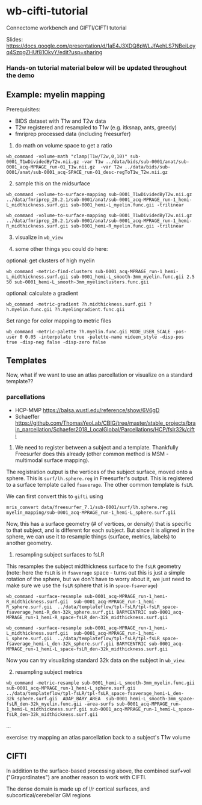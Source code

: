 # wb-cifti-tutorial
Connectome workbench and GIFTI/CIFTI tutorial 

Slides:
https://docs.google.com/presentation/d/1aE4J3XDQ8pWLJfAehLS7NBeiLoyq4SzpgZHUf81OkvY/edit?usp=sharing

### Hands-on tutorial material below will be updated throughout the demo


## Example: myelin mapping

Prerequisites:
- BIDS dataset with T1w and T2w data
- T2w registered and resampled to T1w (e.g. itksnap, ants, greedy)
- fmriprep processed data (including freesurfer)


1. do math on volume space to get a ratio
```
wb_command -volume-math "clamp(T1w/T2w,0,10)" sub-0001_T1wDividedByT2w.nii.gz -var T1w ../data/bids/sub-0001/anat/sub-0001_acq-MPRAGE_run-01_T1w.nii.gz  -var T2w ../data/bids/sub-0001/anat/sub-0001_acq-SPACE_run-01_desc-regToT1w_T2w.nii.gz 
```

2. sample this on the midsurface
```
wb_command -volume-to-surface-mapping sub-0001_T1wDividedByT2w.nii.gz ../data/fmriprep_20.2.1/sub-0001/anat/sub-0001_acq-MPRAGE_run-1_hemi-L_midthickness.surf.gii sub-0001_hemi-L_myelin.func.gii -trilinear

wb_command -volume-to-surface-mapping sub-0001_T1wDividedByT2w.nii.gz ../data/fmriprep_20.2.1/sub-0001/anat/sub-0001_acq-MPRAGE_run-1_hemi-R_midthickness.surf.gii sub-0001_hemi-R_myelin.func.gii -trilinear
```

3. visualize in `wb_view`

4. some other things you could do here:

optional: get clusters of high myelin
```
wb_command -metric-find-clusters sub-0001_acq-MPRAGE_run-1_hemi-L_midthickness.surf.gii sub-0001_hemi-L_smooth-3mm_myelin.func.gii 2.5 50 sub-0001_hemi-L_smooth-3mm_myelinclusters.func.gii
```

optional: calculate a gradient 
```
wb_command -metric-gradient ?h.midthickness.surf.gii ?h.myelin.func.gii ?h.myelingradient.func.gii
```

Set range for color mapping to metric files
```
wb_command -metric-palette ?h.myelin.func.gii MODE_USER_SCALE -pos-user 0 0.05 -interpolate true -palette-name videen_style -disp-pos true -disp-neg false -disp-zero false
```




## Templates

Now, what if we want to use an atlas parcellation or visualize on a standard template??

###  parcellations
 - HCP-MMP
https://balsa.wustl.edu/reference/show/6V6gD
 - Schaeffer 
 https://github.com/ThomasYeoLab/CBIG/tree/master/stable_projects/brain_parcellation/Schaefer2018_LocalGlobal/Parcellations/HCP/fslr32k/cifti



1. We need to register between a subject and a template. Thankfully Freesurfer does this already (other common method is MSM - multimodal surface mapping). 

The registration output is the vertices of the subject surface, moved onto a sphere.
This is `surf/lh.sphere.reg` in Freesurfer's output. This is registered to a surface template called `fsaverage`. The other common template is `fsLR`. 

We can first convert this to `gifti` using 
```
mris_convert data/freesurfer_7.1/sub-0001/surf/lh.sphere.reg myelin_mapping/sub-0001_acq-MPRAGE_run-1_hemi-L_sphere.surf.gii
```

Now, this has a surface geometry (# of vertices, or density) that is specific to that subject, and is different for each subject. But since it is aligned in the sphere, we can use it to resample things (surface, metrics, labels) to another geometry.

1. resampling subject surfaces to fsLR

This resamples the subject midthickness surface to the `fsLR` geometry (note: here the `fsLR` is in `fsaverage` space - turns out this is just a simple rotation of the sphere, but we don't have to worry about it, we just need to make sure we use the `fsLR` sphere that is in `space-fsaverage`)

```
wb_command -surface-resample sub-0001_acq-MPRAGE_run-1_hemi-R_midthickness.surf.gii  sub-0001_acq-MPRAGE_run-1_hemi-R_sphere.surf.gii  ../data/templateflow/tpl-fsLR/tpl-fsLR_space-fsaverage_hemi-R_den-32k_sphere.surf.gii BARYCENTRIC sub-0001_acq-MPRAGE_run-1_hemi-R_space-fsLR_den-32k_midthickness.surf.gii

wb_command -surface-resample sub-0001_acq-MPRAGE_run-1_hemi-L_midthickness.surf.gii  sub-0001_acq-MPRAGE_run-1_hemi-L_sphere.surf.gii  ../data/templateflow/tpl-fsLR/tpl-fsLR_space-fsaverage_hemi-L_den-32k_sphere.surf.gii BARYCENTRIC sub-0001_acq-MPRAGE_run-1_hemi-L_space-fsLR_den-32k_midthickness.surf.gii
```

Now you can try visualizing standard 32k data on the subject in `wb_view`.


2. resampling subject metrics
```
wb_command -metric-resample sub-0001_hemi-L_smooth-3mm_myelin.func.gii sub-0001_acq-MPRAGE_run-1_hemi-L_sphere.surf.gii ../data/templateflow/tpl-fsLR/tpl-fsLR_space-fsaverage_hemi-L_den-32k_sphere.surf.gii  ADAP_BARY_AREA  sub-0001_hemi-L_smooth-3mm_space-fsLR_den-32k_myelin.func.gii -area-surfs sub-0001_acq-MPRAGE_run-1_hemi-L_midthickness.surf.gii sub-0001_acq-MPRAGE_run-1_hemi-L_space-fsLR_den-32k_midthickness.surf.gii
```

...

exercise: try mapping an atlas parcellation back to a subject's T1w volume

## CIFTI

In addition to the surface-based processing above, the combined surf+vol ("Grayordinates") are another reason to work with CIFTI.

The dense domain is made up of l/r cortical surfaces, and subcortical/cerebellar GM regions


